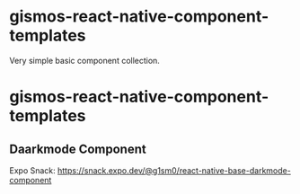 # gismos-react-native-component-templates
Very simple basic component collection. 
# gismos-react-native-component-templates
## Daarkmode Component
Expo Snack: https://snack.expo.dev/@g1sm0/react-native-base-darkmode-component
